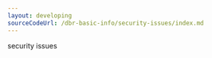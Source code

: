 ```yaml
---
layout: developing
sourceCodeUrl: /dbr-basic-info/security-issues/index.md
---
```


security issues
